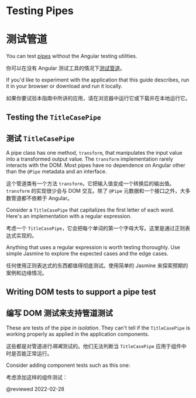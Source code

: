 # Testing Pipes

# 测试管道

You can test [pipes](guide/pipes) without the Angular testing utilities.

你可以在没有 Angular 测试工具的情况下[测试管道](guide/pipes)。

<div class="alert is-helpful">

If you'd like to experiment with the application that this guide describes, <live-example name="testing" noDownload>run it in your browser</live-example> or <live-example name="testing" downloadOnly>download and run it locally</live-example>.

如果你要试验本指南中所讲的应用，请<live-example name="testing" noDownload>在浏览器中运行它</live-example>或<live-example name="testing" downloadOnly>下载并在本地运行它</live-example>。

</div>

## Testing the `TitleCasePipe`

## 测试 `TitleCasePipe`

A pipe class has one method, `transform`, that manipulates the input value into a transformed output value.
The `transform` implementation rarely interacts with the DOM.
Most pipes have no dependence on Angular other than the `@Pipe` metadata and an interface.

这个管道类有一个方法 `transform`，它把输入值变成一个转换后的输出值。`transform` 的实现很少会与 DOM 交互。除了 `@Pipe` 元数据和一个接口之外，大多数管道都不依赖于 Angular。

Consider a `TitleCasePipe` that capitalizes the first letter of each word.
Here's an implementation with a regular expression.

考虑一个 `TitleCasePipe`，它会把每个单词的第一个字母大写。这里是通过正则表达式实现的。

<code-example header="app/shared/title-case.pipe.ts" path="testing/src/app/shared/title-case.pipe.ts"></code-example>

Anything that uses a regular expression is worth testing thoroughly.
Use simple Jasmine to explore the expected cases and the edge cases.

任何使用正则表达式的东西都值得彻底测试。使用简单的 Jasmine 来探索预期的案例和边缘情况。

<code-example header="app/shared/title-case.pipe.spec.ts" path="testing/src/app/shared/title-case.pipe.spec.ts" region="excerpt"></code-example>

<a id="write-tests"></a>

## Writing DOM tests to support a pipe test

## 编写 DOM 测试来支持管道测试

These are tests of the pipe *in isolation*.
They can't tell if the `TitleCasePipe` is working properly as applied in the application components.

这些都是对管道进行*隔离*测试的。他们无法判断当 `TitleCasePipe` 应用于组件中时是否能正常运行。

Consider adding component tests such as this one:

考虑添加这样的组件测试：

<code-example header="app/hero/hero-detail.component.spec.ts (pipe test)" path="testing/src/app/hero/hero-detail.component.spec.ts" region="title-case-pipe"></code-example>

<!-- links -->

<!-- external links -->

<!-- end links -->

@reviewed 2022-02-28
